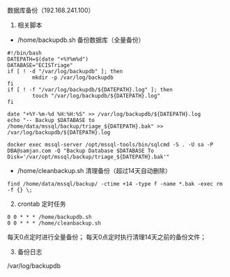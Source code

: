 数据库备份（192.168.241.100）
1. 相关脚本
* /home/backupdb.sh       备份数据库（全量备份）

``` shell
#!/bin/bash
DATEPATH=$(date "+%Y%m%d")
DATABASE="ECISTriage"
if [ ! -d "/var/log/backupdb" ]; then
        mkdir -p /var/log/backupdb
fi
if [ ! -f "/var/log/backupdb/${DATEPATH}.log" ]; then
        touch "/var/log/backupdb/${DATEPATH}.log"
fi

date "+%Y-%m-%d %H:%H:%S" >> /var/log/backupdb/${DATEPATH}.log
echo "-- Backup $DATABASE to /home/data/mssql/backup/triage_${DATEPATH}.bak" >> /var/log/backupdb/${DATEPATH}.log

docker exec mssql-server /opt/mssql-tools/bin/sqlcmd -S . -U sa -P DBA@samjan.com -Q "Backup Database $DATABASE To Disk='/var/opt/mssql/backup/triage_${DATEPATH}.bak'"
```

* /home/cleanbackup.sh    清理备份（超过14天自动删除）

```shell
find /home/data/mssql/backup/ -ctime +14 -type f -name *.bak -exec rm -f {} \;
```

2. crontab 定时任务

```crontab
0 0 * * * /home/backupdb.sh
0 0 * * * /home/cleanbackup.sh
```
每天0点定时进行全量备份；
每天0点定时执行清理14天之前的备份文件；

3. 备份日志

/var/log/backupdb
